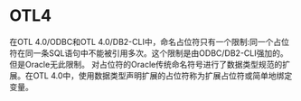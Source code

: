 # OTL4
在OTL 4.0/ODBC和OTL 4.0/DB2-CLI中，命名占位符只有一个限制:同一个占位符在同一条SQL语句中不能被引用多次。这个限制是由ODBC/DB2-CLI强加的。但是Oracle无此限制。
对占位符的Oracle传统命名符号进行了数据类型规范的扩展。在OTL 4.0中，使用数据类型声明扩展的占位符称为扩展占位符或简单地绑定变量。

